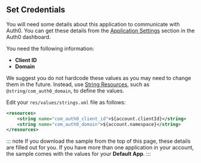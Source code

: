 <!-- markdownlint-disable MD002 MD041 -->

## Set Credentials

You will need some details about this application to communicate with Auth0. You can get these details from the [Application Settings](${manage_url}/#/applications/${account.clientId}/settings) section in the Auth0 dashboard.

You need the following information: 
* **Client ID**
* **Domain**

We suggest you do not hardcode these values as you may need to change them in the future. Instead, use [String Resources](https://developer.android.com/guide/topics/resources/string-resource.html), such as `@string/com_auth0_domain`, to define the values. 

Edit your `res/values/strings.xml` file as follows:

```xml
<resources>
    <string name="com_auth0_client_id">${account.clientId}</string>
    <string name="com_auth0_domain">${account.namespace}</string>
</resources>
```

::: note
If you download the sample from the top of this page, these details are filled out for you. If you have more than one application in your account, the sample comes with the values for your **Default App**.
:::
